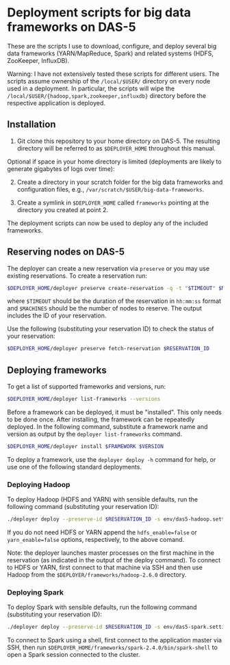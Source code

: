# Deployment scripts for big data frameworks on DAS-5

These are the scripts I use to download, configure, and deploy several big data frameworks (YARN/MapReduce, Spark) and related systems (HDFS, ZooKeeper, InfluxDB).

Warning: I have not extensively tested these scripts for different users. The scripts assume ownership of the `/local/$USER/` directory on every node used in a deployment. In particular, the scripts will wipe the `/local/$USER/{hadoop,spark,zookeeper,influxdb}` directory before the respective application is deployed.

## Installation

1. Git clone this repository to your home directory on DAS-5. The resulting directory will be referred to as `$DEPLOYER_HOME` throughout this manual.

Optional if space in your home directory is limited (deployments are likely to generate gigabytes of logs over time):

2. Create a directory in your scratch folder for the big data frameworks and configuration files, e.g., `/var/scratch/$USER/big-data-frameworks`.

3. Create a symlink in `$DEPLOYER_HOME` called `frameworks` pointing at the directory you created at point 2.

The deployment scripts can now be used to deploy any of the included frameworks.

## Reserving nodes on DAS-5

The deployer can create a new reservation via `preserve` or you may use existing reservations. To create a reservation run:

```bash
$DEPLOYER_HOME/deployer preserve create-reservation -q -t "$TIMEOUT" $MACHINES
```

where `$TIMEOUT` should be the duration of the reservation in `hh:mm:ss` format and `$MACHINES` should be the number of nodes to reserve. The output includes the ID of your reservation.

Use the following (substituting your reservation ID) to check the status of your reservation:

```bash
$DEPLOYER_HOME/deployer preserve fetch-reservation $RESERVATION_ID
```

## Deploying frameworks

To get a list of supported frameworks and versions, run:

```bash
$DEPLOYER_HOME/deployer list-frameworks --versions
```

Before a framework can be deployed, it must be "installed". This only needs to be done once. After installing, the framework can be repeatedly deployed. In the following command, substitute a framework name and version as output by the `deployer list-frameworks` command.

```bash
$DEPLOYER_HOME/deployer install $FRAMEWORK $VERSION
```

To deploy a framework, use the `deployer deploy -h` command for help, or use one of the following standard deployments.

### Deploying Hadoop

To deploy Hadoop (HDFS and YARN) with sensible defaults, run the following command (substituting your reservation ID):

```bash
./deployer deploy --preserve-id $RESERVATION_ID -s env/das5-hadoop.settings hadoop 2.6.0
```

If you do not need HDFS or YARN append the `hdfs_enable=false` or `yarn_enable=false` options, respectively, to the above comand.

Note: the deployer launches master processes on the first machine in the reservation (as indicated in the output of the deploy command). To connect to HDFS or YARN, first connect to that machine via SSH and then use Hadoop from the `$DEPLOYER/frameworks/hadoop-2.6.0` directory.

### Deploying Spark

To deploy Spark with sensible defaults, run the following command (substituting your reservation ID):

```bash
./deployer deploy --preserve-id $RESERVATION_ID -s env/das5-spark.settings spark 2.4.0
```

To connect to Spark using a shell, first connect to the application master via SSH, then run `$DEPLOYER_HOME/frameworks/spark-2.4.0/bin/spark-shell` to open a Spark session connected to the cluster.
